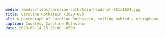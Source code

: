 ```yaml
---
media: /media/files/caroline-rothstein-headshot-881x1024.jpg
title: Caroline Rothstein (2020-08)
alt: A photograph of Caroline Rothstein, smiling behind a microphone.
caption: Courtesy Caroline Rothstein
date: 2020-08-14 15:26:00 -0500
---
```

